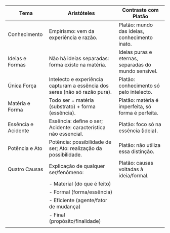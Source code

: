 | Tema                | Aristóteles                                                                | Contraste com Platão                                 |
| ------------------- | -------------------------------------------------------------------------- | ---------------------------------------------------- |
| Conhecimento        | Empirismo: vem da experiência e razão.                                     | Platão: mundo das ideias, conhecimento inato.        |
| Ideias e Formas     | Não há ideias separadas: forma existe na matéria.                          | Ideias puras e eternas, separadas do mundo sensível. |
| Única Força         | Intelecto e experiência capturam a essência dos seres (não só razão pura). | Platão: conhecimento só pelo intelecto.              |
| Matéria e Forma     | Todo ser = matéria (substrato) + forma (essência).                         | Platão: matéria é imperfeita, só forma é perfeita.   |
| Essência e Acidente | Essência: define o ser; Acidente: característica não essencial.            | Platão: foco só na essência (ideia).                 |
| Potência e Ato      | Potência: possibilidade de ser; Ato: realização da possibilidade.          | Platão: não utiliza essa distinção.                  |
| Quatro Causas       | Explicação de qualquer ser/fenômeno:                                       | Platão: causas voltadas à ideia/formal.              |
|                     | - Material (do que é feito)                                                |                                                      |
|                     | - Formal (forma/essência)                                                  |                                                      |
|                     | - Eficiente (agente/fator de mudança)                                      |                                                      |
|                     | - Final (propósito/finalidade)                                             |                                                      |
|                     |                                                                            |                                                      |


